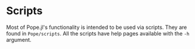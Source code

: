 # Scripts

Most of Pope.jl's functionality is intended to be used via scripts. They are found
in `Pope/scripts`. All the scripts have help pages available with the `-h` argument.
